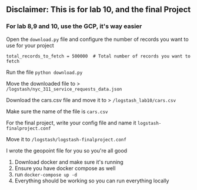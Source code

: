 ## Disclaimer: This is for lab 10, and the final Project

### For lab 8,9 and 10, use the GCP, it's way easier

Open the `download.py` file and configure the number of records you want to use for your project

```
total_records_to_fetch = 500000  # Total number of records you want to fetch
```

Run the file `python download.py`

Move the downloaded file to > `/logstash/nyc_311_service_requests_data.json`

Download the cars.csv file and move it to  > `/logstash_lab10/cars.csv`

Make sure the name of the file is `cars.csv`

For the final project, write your config file and name it `logstash-finalproject.conf`

Move it to `/logstash/logstash-finalproject.conf`

I wrote the geopoint file for you so you're all good


1. Download docker and make sure it's running
2. Ensure you have docker compose as well
3. run `docker-compose up -d`
4. Everything should be working so you can run everything locally